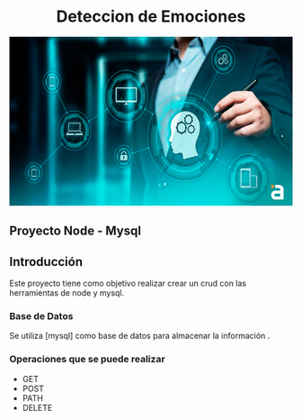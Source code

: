 # <h1 align=center> **Deteccion de Emociones** </h1>


<p align="center">
<img src="https://github.com/rodcordova/Deteccion-de-emociones/blob/master/images/portada.png"  height=300>
</p>

## Proyecto Node - Mysql

## Introducción

Este proyecto tiene como objetivo realizar crear un crud con las herramientas de node y mysql.


### Base de Datos

Se utiliza [mysql] como base de datos para almacenar la información .


### Operaciones que se puede realizar

- GET
- POST
- PATH
- DELETE